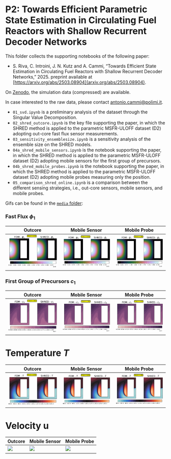 # P2: Towards Efficient Parametric State Estimation in Circulating Fuel Reactors with Shallow Recurrent Decoder Networks

This folder collects the supporting notebooks of the following paper:

- S. Riva, C. Introini, J. N. Kutz and A. Cammi, “Towards Efficient State Estimation in
Circulating Fuel Reactors with Shallow Recurrent Decoder Networks,” 2025. preprint available at
[https://arxiv.org/abs/2503.08904](arxiv.org/abs/2503.08904).

On [Zenodo](https://zenodo.org/records/15015236), the simulation data (compressed) are available.

In case interested to the raw data, please contact antonio.cammi@polimi.it.

- `01_svd.ipynb` is a preliminary analysis of the dataset through the Singular Value Decomposition.
- `02_shred_outcore.ipynb` is the key file supporting the paper, in which the SHRED method is applied to the parametric MSFR-ULOFF dataset (D2) adopting out-core fast flux sensor measurements.
- `03_sensitivity_ensemblesize.ipynb` is a sensitivity analysis of the ensemble size on the SHRED models.
- `04a_shred_mobile_sensors.ipynb` is the notebook supporting the paper, in which the SHRED method is applied to the parametric MSFR-ULOFF dataset (D2) adopting mobile sensors for the first group of precursors.
- `04b_shred_mobile_probes.ipynb` is the notebook supporting the paper, in which the SHRED method is applied to the parametric MSFR-ULOFF dataset (D2) adopting mobile probes measuring only the position.
- `05_comparison_shred_online.ipynb` is a comparison between the different sensing strategies, i.e., out-core sensors, mobile sensors, and mobile probes.

Gifs can be found in the [`media` folder](https://github.com/ERMETE-Lab/NuSHRED/tree/main/media/P2):

### Fast Flux $\phi_1$

| Outcore | Mobile Sensor | Mobile Probe |
|---------|---------------|--------------|
| <img src="../../media/P2/flux1.gif" width="300"> | <img src="../../media/P2/flux1_mobile_sens.gif" width="300"> | <img src="../../media/P2/flux1_mobile_probes.gif" width="300"> |


### First Group of Precursors $c_1$
| Outcore | Mobile Sensor | Mobile Probe |
|---------|---------------|--------------|
| <img src="../../media/P2/prec1.gif" width="300"> | <img src="../../media/P2/prec1_mobile_sens.gif" width="300"> | <img src="../../media/P2/prec1_mobile_probes.gif" width="300"> |

# Temperature $T$
| Outcore | Mobile Sensor | Mobile Probe |
|---------|---------------|--------------|
| <img src="../../media/P2/T.gif" width="300"> | <img src="../../media/P2/T_mobile_sens.gif" width="300"> | <img src="../../media/P2/T_mobile_probes.gif" width="300"> |

# Velocity $\mathbf{u}$
| Outcore | Mobile Sensor | Mobile Probe |
|---------|---------------|--------------|
| <img src="../../media/P2/U.gif" width="300"> | <img src="../../media/P2/U_mobile_sens.gif" width="300"> | <img src="../../media/P2/U_mobile_probes.gif" width="300"> |
